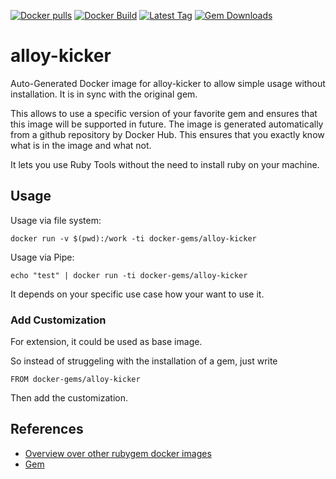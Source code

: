 [![Docker pulls](https://img.shields.io/docker/pulls/rubygem/alloy-kicker.svg)](https://hub.docker.com/r/rubygem/alloy-kicker/)
[![Docker Build](https://img.shields.io/docker/automated/rubygem/alloy-kicker.svg)](https://hub.docker.com/r/rubygem/alloy-kicker/)
[![Latest Tag](https://img.shields.io/github/tag/docker-rubygem/alloy-kicker.svg)](https://hub.docker.com/r/rubygem/alloy-kicker/)
[![Gem Downloads](https://img.shields.io/gem/dt/alloy-kicker.svg)](https://rubygems.org/gems/alloy-kicker/)
# alloy-kicker

Auto-Generated Docker image for alloy-kicker to allow simple usage without installation.
It is in sync with the original gem.

This allows to use a specific version of your favorite gem and ensures that this image will be supported in future.
The image is generated automatically from a github repository by Docker Hub.
This ensures that you exactly know what is in the image and what not.

It lets you use Ruby Tools without the need to install ruby on your machine.

## Usage

Usage via file system:

`docker run -v $(pwd):/work -ti docker-gems/alloy-kicker`

Usage via Pipe:

`echo "test" | docker run -ti docker-gems/alloy-kicker`

It depends on your specific use case how your want to use it.

### Add Customization

For extension, it could be used as base image.

So instead of struggeling with the installation of a gem, just write

`FROM docker-gems/alloy-kicker`

Then add the customization.

## References

 - [Overview over other rubygem docker images](https://github.com/thinkbot/docker-rubygem)
 - [Gem](https://rubygems.org/gems/alloy-kicker/)
